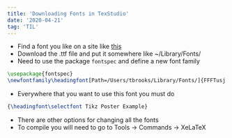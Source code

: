 ```yaml
---
title: 'Downloading Fonts in TexStudio'
date: '2020-04-21'
tag: 'TIL'
---
```


* Find a font you like on a site like [this](http://www.dafont.com/)
* Download the .ttf file and put it somewhere like ~/Library/Fonts/
* Need to use the package ``fontspec`` and define a new font family

```latex
\usepackage{fontspec}
\newfontfamily\headingfont[Path=/Users/tbrooks/Library/Fonts/]{FFFTusj.ttf}
```

* Everywhere that you want to use this font you must do

```latex
{\headingfont\selectfont Tikz Poster Example}
```

* There are other options for changing all the fonts
* To compile you will need to go to Tools &rarr; Commands &rarr; XeLaTeX